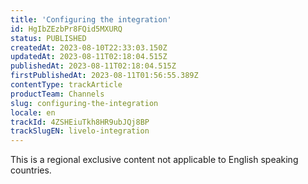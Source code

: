 ```yaml
---
title: 'Configuring the integration'
id: HgIbZEzbPr8FQid5MXURQ
status: PUBLISHED
createdAt: 2023-08-10T22:33:03.150Z
updatedAt: 2023-08-11T02:18:04.515Z
publishedAt: 2023-08-11T02:18:04.515Z
firstPublishedAt: 2023-08-11T01:56:55.389Z
contentType: trackArticle
productTeam: Channels
slug: configuring-the-integration
locale: en
trackId: 4ZSHEiuTkh8HR9ubJQj8BP
trackSlugEN: livelo-integration
---
```


<div class="alert alert-warning" role="alert">This is a regional exclusive content not applicable to 
English speaking countries.</div>
